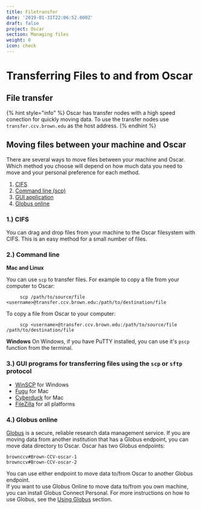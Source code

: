 ```yaml
---
title: Filetransfer
date: '2019-01-31T22:06:52.000Z'
draft: false
project: Oscar
section: Managing files
weight: 0
icon: check
---
```


# Transferring Files to and from Oscar

## File transfer

{% hint style="info" %}
Oscar has transfer nodes with a high speed conection for quickly moving data. To use the transfer nodes use `transfer.ccv.brown.edu` as the host address.
{% endhint %}

## Moving files between your machine and Oscar

There are several ways to move files between your machine and Oscar. Which method you choose will depend on how much data you need to move and your personal preference for each method.

1. [CIFS](../../connecting-to-oscar/cifs.md)
2. [Command line \(scp\)](./#2-command-line)
3. [GUI application](./#3-gui-programs-for-transferring-files-using-the-scp-or-sftp-protocol)
4. [Globus online](./#4-globus-online)

### 1.\) CIFS

You can drag and drop files from your machine to the Oscar filesystem with CIFS. This is an easy method for a small number of files.

### 2.\) Command line

**Mac and Linux**

You can use `scp` to transfer files. For example to copy a file from your computer to Oscar:

```text
     scp /path/to/source/file <username>@transfer.ccv.brown.edu:/path/to/destination/file
```

To copy a file from Oscar to your computer:

```text
     scp <username>@transfer.ccv.brown.edu:/path/to/source/file /path/to/destination/file
```

**Windows** On Windows, if you have PuTTY installed, you can use it's `pscp` function from the terminal.

### 3.\) GUI programs for transferring files using the `scp` or `sftp` protocol

* [WinSCP](http://winscp.net) for Windows
* [Fugu](http://rsug.itd.umich.edu/software/fugu/) for Mac
* [Cyberduck](http://cyberduck.ch) for Mac
* [FileZilla](https://filezilla-project.org) for all platforms

### 4.\) Globus online

[Globus](https://www.globus.org) is a secure, reliable research data management service. If you are moving data from another institution that has a Globus endpoint, you can move data directory to Oscar. Oscar has two Globus endpoints:

```text
brownccv#Brown-CCV-oscar-1
brownccv#Brown-CCV-oscar-2
```

You can use either endpoint to move data to/from Oscar to another Globus endpoint.  
If you want to use Globus Online to move data to/from you own machine, you can install Globus Connect Personal. For more instructions on how to use Globus, see the [Using Globus](using-globus.md) section.



